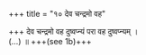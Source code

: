 +++
title = "१० देव चन्द्रमो वह"

+++
देव चन्द्रमो वह दुष्वप्न्यं परा वह दुष्वप्न्यम् ।  
(…) ॥ +++(see 1b)+++